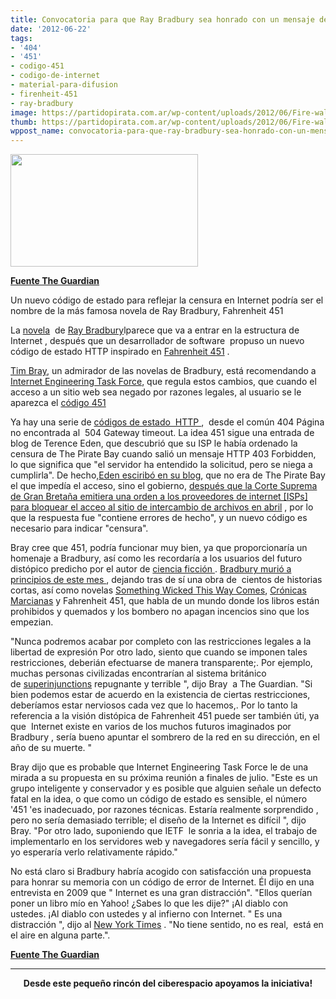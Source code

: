 ```yaml
---
title: Convocatoria para que Ray Bradbury sea honrado con un mensaje de error de Internet
date: '2012-06-22'
tags:
- '404'
- '451'
- codigo-451
- codigo-de-internet
- material-para-difusion
- firenheit-451
- ray-bradbury
image: https://partidopirata.com.ar/wp-content/uploads/2012/06/Fire-wall-author-Ray-Br-008.jpg
thumb: https://partidopirata.com.ar/wp-content/uploads/2012/06/Fire-wall-author-Ray-Br-008-150x150.jpg
wppost_name: convocatoria-para-que-ray-bradbury-sea-honrado-con-un-mensaje-de-error-de-internet
---
```


<a href="https://partidopirata.com.ar/wp-content/uploads/2012/06/Fire-wall-author-Ray-Br-008.jpg"><img class="size-medium wp-image-4905" title="Fire wall  author Ray Bradbury's Fahrenheit 451 features book-burning censors." src="https://partidopirata.com.ar/wp-content/uploads/2012/06/Fire-wall-author-Ray-Br-008-300x180.jpg" alt="" width="300" height="180" /></a>


<strong><a href="http://www.guardian.co.uk/books/2012/jun/22/ray-bradbury-internet-error-message-451?CMP=twt_gu" target="_blank">Fuente The Guardian</a></strong>

Un nuevo código de estado para reflejar la censura en Internet podría ser el nombre de la más famosa novela de Ray Bradbury, Fahrenheit 451

La <a title="More from guardian.co.uk on Fiction" href="http://www.guardian.co.uk/books/fiction">novela</a>  de <a title="More from guardian.co.uk on Ray Bradbury" href="http://www.guardian.co.uk/books/ray-bradbury">Ray Bradbury</a>lparece que va a entrar en la estructura de Internet , después que un desarrollador de software  propuso un nuevo código de estado HTTP inspirado en <a title="" href="http://www.guardian.co.uk/books/data/book/science-fiction/9780006546061/fahrenheit">Fahrenheit 451</a> .

<a title="" href="http://www.tbray.org/ongoing/misc/Tim">Tim Bray</a>, un admirador de las novelas de Bradbury, está recomendando a <a title="" href="http://www.ietf.org/">Internet Engineering Task Force</a>, que regula estos cambios, que cuando el acceso a un sitio web sea negado por razones legales, al usuario se le aparezca el <a title="" href="http://tools.ietf.org/html/draft-tbray-http-legally-restricted-status-00">código 451</a>

Ya hay una serie de <a title="" href="http://www.w3.org/Protocols/rfc2616/rfc2616-sec10.html">códigos de estado  HTTP </a> ,  desde el común 404 Página no encontrada al  504 Gateway timeout. La idea 451 sigue una entrada de blog de Terence Eden, que descubrió que su ISP le había ordenado la censura de The Pirate Bay cuando salió un mensaje HTTP 403 Forbidden, lo que significa que "el servidor ha entendido la solicitud, pero se niega a cumplirla". De hecho,<a title="" href="http://shkspr.mobi/blog/index.php/2012/06/there-is-no-http-code-for-censorship-but-perhaps-there-should-be/">Eden esciribó en su blog</a>, que no era de The Pirate Bay el que impedía el acceso, sino el gobierno, <a title="" href="http://www.guardian.co.uk/technology/2012/apr/30/british-isps-block-pirate-bay">después que la Corte Suprema de Gran Bretaña emitiera una orden a los proveedores de internet [ISPs] para bloquear el acceo al sitio de intercambio de archivos en abril</a> , por lo que la respuesta fue "contiene errores de hecho", y un nuevo código es necesario para indicar "censura".

Bray cree que 451, podría funcionar muy bien, ya que proporcionaría un homenaje a Bradbury, así como les recordaría a los usuarios del futuro distópico predicho por el autor de <a title="More from guardian.co.uk on Science fiction" href="http://www.guardian.co.uk/books/science-fiction">ciencia ficción </a>. <a title="" href="http://www.guardian.co.uk/books/2012/jun/06/ray-bradbury-sci-fi-author-dies">Bradbury murió a principios de este mes </a>, dejando tras de sí una obra de  cientos de historias cortas, así como novelas <a title="" href="http://www.guardian.co.uk/books/data/book/horror/9780575083066/something-wicked-this-way-comes">Something Wicked This Way Comes</a>, <a title="" href="http://www.guardian.co.uk/books/data/book/science-fiction/9780006479239/the-martian-chronicles">Crónicas Marcianas</a> y Fahrenheit 451, que habla de un mundo donde los libros están prohibidos y quemados y los bombero no apagan incencios sino que los  empezian.

"Nunca podremos acabar por completo con las restricciones legales a la libertad de expresión Por otro lado, siento que cuando se imponen tales restricciones, deberián efectuarse de manera transparente;. Por ejemplo, muchas personas civilizadas encontrarían al sistema británico de <a title="" href="http://www.guardian.co.uk/law/superinjunctions">superinjunctions</a> repugnante y terrible ", dijo Bray  a The Guardian. "Si bien podemos estar de acuerdo en la existencia de ciertas restricciones,  deberíamos estar nerviosos cada vez que lo hacemos,. Por lo tanto la referencia a la visión distópica de Fahrenheit 451 puede ser también úti, ya que  Internet existe en varios de los muchos futuros imaginados por Bradbury , sería bueno apuntar el sombrero de la red en su dirección, en el año de su muerte. "

Bray dijo que es probable que Internet Engineering Task Force le de una mirada a su propuesta en su próxima reunión a finales de julio. "Este es un grupo inteligente y conservador y es posible que alguien señale un defecto fatal en la idea, o que como un código de estado es sensible, el número '451 'es inadecuado, por razones técnicas. Estaría realmente sorprendido , pero no sería demasiado terrible; el diseño de la Internet es difícil ", dijo Bray. "Por otro lado, suponiendo que IETF  le sonria a la idea, el trabajo de implementarlo en los servidores web y navegadores sería fácil y sencillo, y yo esperaría verlo relativamente rápido."

No está claro si Bradbury habría acogido con satisfacción una propuesta para honrar su memoria con un código de error de Internet. Él dijo en una entrevista en 2009 que " Internet es una gran distracción". "Ellos querían poner un libro mío en Yahoo! ¿Sabes lo que les dije?" ¡Al diablo con ustedes. ¡Al diablo con ustedes y al infierno con Internet. " Es una distracción ", dijo al <a title="" href="http://www.nytimes.com/2009/06/20/us/20ventura.html">New York Times</a> . "No tiene sentido, no es real,  está en el aire en alguna parte.".

<strong><a href="http://www.guardian.co.uk/books/2012/jun/22/ray-bradbury-internet-error-message-451?CMP=twt_gu" target="_blank">Fuente The Guardian</a></strong>

<hr />
<p style="text-align: center;"><strong>Desde este pequeño rincón del ciberespacio apoyamos la iniciativa!</strong></p>
